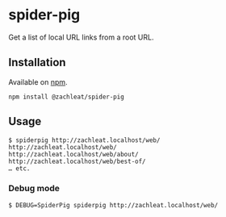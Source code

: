 # spider-pig

Get a list of local URL links from a root URL.

## Installation

Available on [npm](https://www.npmjs.com/package/@zachleat/spider-pig).

```
npm install @zachleat/spider-pig
```

## Usage

```
$ spiderpig http://zachleat.localhost/web/
http://zachleat.localhost/web/
http://zachleat.localhost/web/about/
http://zachleat.localhost/web/best-of/
… etc.
```

### Debug mode

```
$ DEBUG=SpiderPig spiderpig http://zachleat.localhost/web/
```
